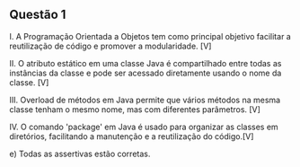 ## Questão 1
I. A Programação Orientada a Objetos tem como principal objetivo facilitar a reutilização de código e promover a modularidade. [V]

II. O atributo estático em uma classe Java é compartilhado entre todas as instâncias da classe e pode ser acessado diretamente usando o nome da classe. [V]

III. Overload de métodos em Java permite que vários métodos na mesma classe tenham o mesmo nome, mas com diferentes parâmetros. [V]

IV. O comando 'package' em Java é usado para organizar as classes em diretórios, facilitando a manutenção e a reutilização do código.[V]


e) Todas as assertivas estão corretas.



